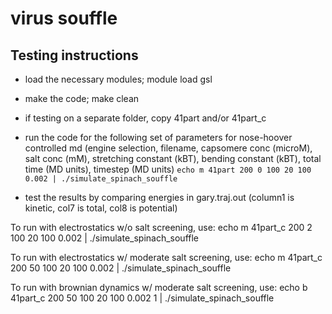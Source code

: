 # virus souffle

## Testing instructions

* load the necessary modules; module load gsl

* make the code; make clean

* if testing on a separate folder, copy 41part and/or 41part_c

* run the code for the following set of parameters for nose-hoover controlled md (engine selection, filename, capsomere conc (microM), salt conc (mM), stretching constant (kBT), bending constant (kBT), total time (MD units), timestep (MD units)
```echo m 41part 200 0 100 20 100 0.002 | ./simulate_spinach_souffle```

* test the results by comparing energies in gary.traj.out (column1 is kinetic, col7 is total, col8 is potential)

To run with electrostatics w/o salt screening, use:
echo m 41part_c 200 2 100 20 100 0.002 | ./simulate_spinach_souffle

To run with electrostatics w/ moderate salt screening, use:
echo m 41part_c 200 50 100 20 100 0.002 | ./simulate_spinach_souffle

To run with brownian dynamics w/ moderate salt screening, use:
echo b 41part_c 200 50 100 20 100 0.002 1 | ./simulate_spinach_souffle
